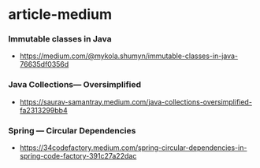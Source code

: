 # article-medium

### Immutable classes in Java
- https://medium.com/@mykola.shumyn/immutable-classes-in-java-76635df0356d

### Java Collections— Oversimplified
- https://saurav-samantray.medium.com/java-collections-oversimplified-fa2313299bb4

### Spring — Circular Dependencies
- https://34codefactory.medium.com/spring-circular-dependencies-in-spring-code-factory-391c27a22dac
